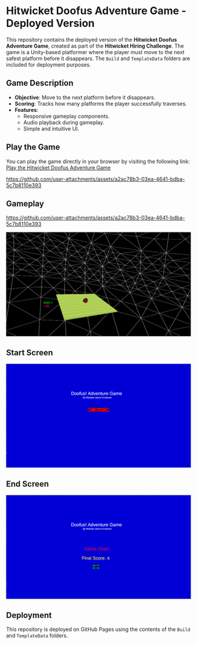 # Hitwicket Doofus Adventure Game - Deployed Version

This repository contains the deployed version of the **Hitwicket Doofus Adventure Game**, created as part of the **Hitwicket Hiring Challenge**. The game is a Unity-based platformer where the player must move to the next safest platform before it disappears. The `Build` and `TemplateData` folders are included for deployment purposes.

## Game Description
- **Objective**: Move to the next platform before it disappears.
- **Scoring**: Tracks how many platforms the player successfully traverses.
- **Features**:
  - Responsive gameplay components.
  - Audio playback during gameplay.
  - Simple and intuitive UI.

## Play the Game
You can play the game directly in your browser by visiting the following link:  
[Play the Hitwicket Doofus Adventure Game](https://rishn.github.io/HW-Test-D/)

https://github.com/user-attachments/assets/a2ac78b3-03ea-4641-bdba-5c7b8110e393

## Gameplay

https://github.com/user-attachments/assets/a2ac78b3-03ea-4641-bdba-5c7b8110e393

<p align="center">
  <img src="https://github.com/rishn/HW_2024_Test/blob/master/gameplay/game.png?raw=true" alt="Gameplay" />
</p>

## Start Screen
<p align="center">
  <img src="https://github.com/rishn/HW_2024_Test/blob/master/gameplay/start_screen.png?raw=true" alt="Start" />
</p>

## End Screen
<p align="center">
  <img src="https://github.com/rishn/HW_2024_Test/blob/master/gameplay/end_screen.png?raw=true" alt="End" />
</p>

## Deployment
This repository is deployed on GitHub Pages using the contents of the `Build` and `TemplateData` folders.

